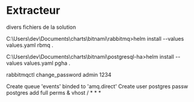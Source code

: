 # Extracteur
divers fichiers de la solution


C:\Users\dev\Documents\charts\bitnami\rabbitmq>helm install --values values.yaml rbmq .


C:\Users\dev\Documents\charts\bitnami\postgresql-ha>helm install --values values.yaml pgha .


rabbitmqctl change_password admin 1234

Create queue 'events' binded to 'amq.direct'
Create user postgres passw postgres
add full perms & vhost / * * *